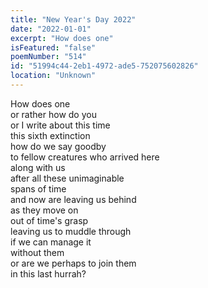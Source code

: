 ```yaml
---
title: "New Year's Day 2022"
date: "2022-01-01"
excerpt: "How does one"
isFeatured: "false"
poemNumber: "514"
id: "51994c44-2eb1-4972-ade5-752075602826"
location: "Unknown"
---
```


How does one  
or rather how do you  
or I write about this time  
this sixth extinction  
how do we say goodby  
to fellow creatures who arrived here  
along with us  
after all these unimaginable  
spans of time  
and now are leaving us behind  
as they move on  
out of time's grasp  
leaving us to muddle through  
if we can manage it  
without them  
or are we perhaps to join them  
in this last hurrah?
